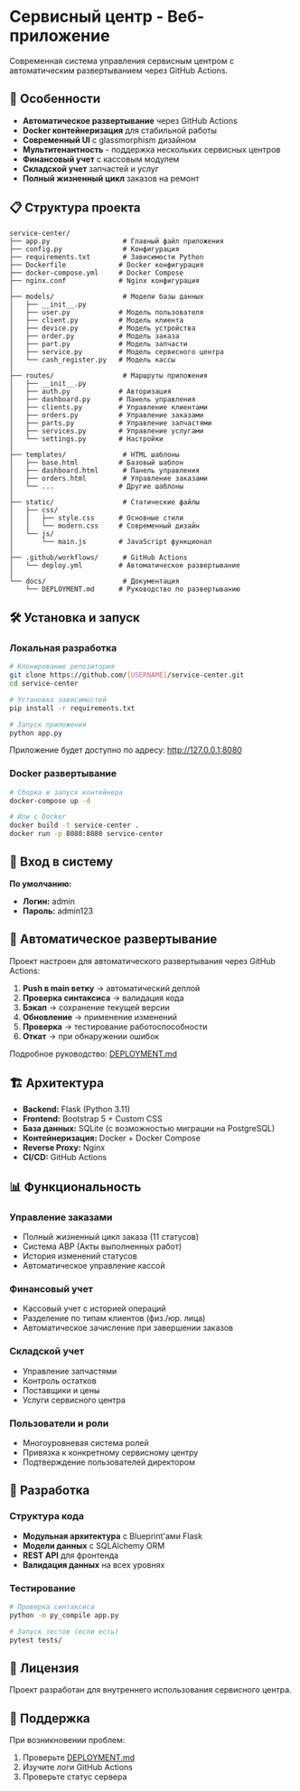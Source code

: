 # Сервисный центр - Веб-приложение

Современная система управления сервисным центром с автоматическим развертыванием через GitHub Actions.

## 🚀 Особенности

- **Автоматическое развертывание** через GitHub Actions
- **Docker контейнеризация** для стабильной работы
- **Современный UI** с glassmorphism дизайном
- **Мультитенантность** - поддержка нескольких сервисных центров
- **Финансовый учет** с кассовым модулем
- **Складской учет** запчастей и услуг
- **Полный жизненный цикл** заказов на ремонт

## 📋 Структура проекта

```
service-center/
├── app.py                  # Главный файл приложения
├── config.py               # Конфигурация
├── requirements.txt        # Зависимости Python
├── Dockerfile             # Docker конфигурация
├── docker-compose.yml     # Docker Compose
├── nginx.conf             # Nginx конфигурация
│
├── models/                 # Модели базы данных
│   ├── __init__.py
│   ├── user.py            # Модель пользователя
│   ├── client.py          # Модель клиента
│   ├── device.py          # Модель устройства
│   ├── order.py           # Модель заказа
│   ├── part.py            # Модель запчасти
│   ├── service.py         # Модель сервисного центра
│   └── cash_register.py   # Модель кассы
│
├── routes/                 # Маршруты приложения
│   ├── __init__.py
│   ├── auth.py            # Авторизация
│   ├── dashboard.py       # Панель управления
│   ├── clients.py         # Управление клиентами
│   ├── orders.py          # Управление заказами
│   ├── parts.py           # Управление запчастями
│   ├── services.py        # Управление услугами
│   └── settings.py        # Настройки
│
├── templates/              # HTML шаблоны
│   ├── base.html          # Базовый шаблон
│   ├── dashboard.html      # Панель управления
│   ├── orders.html         # Управление заказами
│   └── ...                # Другие шаблоны
│
├── static/                 # Статические файлы
│   ├── css/
│   │   ├── style.css      # Основные стили
│   │   └── modern.css     # Современный дизайн
│   └── js/
│       └── main.js        # JavaScript функционал
│
├── .github/workflows/      # GitHub Actions
│   └── deploy.yml         # Автоматическое развертывание
│
└── docs/                   # Документация
    └── DEPLOYMENT.md      # Руководство по развертыванию
```

## 🛠️ Установка и запуск

### Локальная разработка

```bash
# Клонирование репозитория
git clone https://github.com/[USERNAME]/service-center.git
cd service-center

# Установка зависимостей
pip install -r requirements.txt

# Запуск приложения
python app.py
```

Приложение будет доступно по адресу: http://127.0.0.1:8080

### Docker развертывание

```bash
# Сборка и запуск контейнера
docker-compose up -d

# Или с Docker
docker build -t service-center .
docker run -p 8080:8080 service-center
```

## 🔐 Вход в систему

**По умолчанию:**
- **Логин:** admin
- **Пароль:** admin123

## 🚀 Автоматическое развертывание

Проект настроен для автоматического развертывания через GitHub Actions:

1. **Push в main ветку** → автоматический деплой
2. **Проверка синтаксиса** → валидация кода
3. **Бэкап** → сохранение текущей версии
4. **Обновление** → применение изменений
5. **Проверка** → тестирование работоспособности
6. **Откат** → при обнаружении ошибок

Подробное руководство: [DEPLOYMENT.md](DEPLOYMENT.md)

## 🏗️ Архитектура

- **Backend:** Flask (Python 3.11)
- **Frontend:** Bootstrap 5 + Custom CSS
- **База данных:** SQLite (с возможностью миграции на PostgreSQL)
- **Контейнеризация:** Docker + Docker Compose
- **Reverse Proxy:** Nginx
- **CI/CD:** GitHub Actions

## 📊 Функциональность

### Управление заказами
- Полный жизненный цикл заказа (11 статусов)
- Система АВР (Акты выполненных работ)
- История изменений статусов
- Автоматическое управление кассой

### Финансовый учет
- Кассовый учет с историей операций
- Разделение по типам клиентов (физ./юр. лица)
- Автоматическое зачисление при завершении заказов

### Складской учет
- Управление запчастями
- Контроль остатков
- Поставщики и цены
- Услуги сервисного центра

### Пользователи и роли
- Многоуровневая система ролей
- Привязка к конкретному сервисному центру
- Подтверждение пользователей директором

## 🔧 Разработка

### Структура кода
- **Модульная архитектура** с Blueprint'ами Flask
- **Модели данных** с SQLAlchemy ORM
- **REST API** для фронтенда
- **Валидация данных** на всех уровнях

### Тестирование
```bash
# Проверка синтаксиса
python -m py_compile app.py

# Запуск тестов (если есть)
pytest tests/
```

## 📝 Лицензия

Проект разработан для внутреннего использования сервисного центра.

## 🤝 Поддержка

При возникновении проблем:
1. Проверьте [DEPLOYMENT.md](DEPLOYMENT.md)
2. Изучите логи GitHub Actions
3. Проверьте статус сервера

